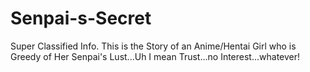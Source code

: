 # Senpai-s-Secret
Super Classified Info.
This is the Story of an Anime/Hentai Girl who is Greedy of Her Senpai's Lust...Uh I mean Trust...no Interest...whatever!
